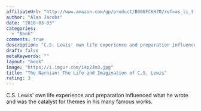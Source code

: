 ```yaml
---
affiliateUrl: "http://www.amazon.com/gp/product/B000FCKH7O/ref=as_li_tl?ie=UTF8&camp=1789&creative=390957&creativeASIN=B000FCKH7O&linkCode=as2&tag=jaktre-20&linkId=4RXT2UAZFM7WY23H"
author: "Alan Jacobs"
date: "2010-03-03"
categories:
  - "Book"
comments: true
description: "C.S. Lewis' own life experience and preparation influenced what he wrote and was the catalyst for themes in his many famous works. "
draft: false
metaKeywords: ""
layout: "book"
image: "https://i.imgur.com/i4p2Jm3.jpg"
title: "The Narnian: The Life and Imagination of C.S. Lewis"
rating: 3
---
```


C.S. Lewis' own life experience and preparation influenced what he wrote and was the catalyst for themes in his many famous works. 
